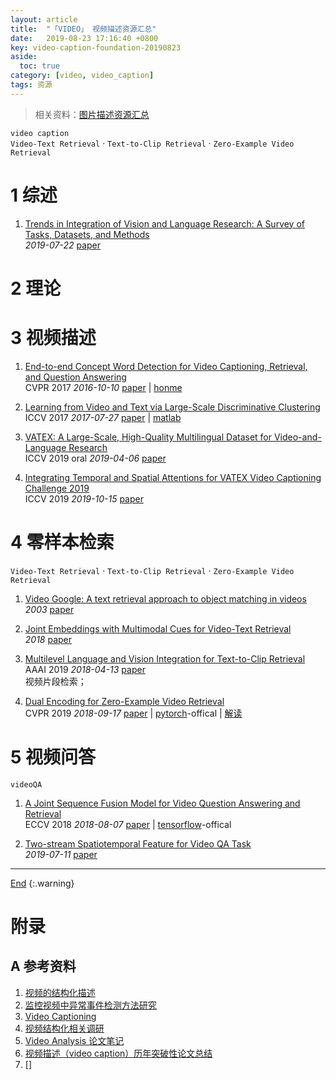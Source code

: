 ```yaml
---
layout: article
title:  "「VIDEO」 视频描述资源汇总"
date:   2019-08-23 17:16:40 +0800
key: video-caption-foundation-20190823
aside:
  toc: true
category: [video, video_caption]
tags: 资源
---
```

<span id='head'></span>
>相关资料：[图片描述资源汇总](/cv/vqa/2019/06/12/foundation.html)     

<!--more-->
`video caption`    
`Video-Text Retrieval` · `Text-to-Clip Retrieval` · `Zero-Example Video Retrieval`      


# 1 综述
1. [Trends in Integration of Vision and Language Research: A Survey of Tasks, Datasets, and Methods](http://cn.arxiv.org/abs/1907.09358)    
*2019-07-22* [paper](https://arxiv.org/abs/1907.09358)    

# 2 理论

# 3 视频描述
1. [End-to-end Concept Word Detection for Video Captioning, Retrieval, and Question Answering](http://cn.arxiv.org/abs/1610.02947)     
CVPR 2017 *2016-10-10* [paper](https://arxiv.org/abs/1610.02947) | [honme](https://yj-yu.github.io/home/)        

1. [Learning from Video and Text via Large-Scale Discriminative Clustering](http://cn.arxiv.org/abs/1707.09074)    
ICCV 2017 *2017-07-27* [paper](https://arxiv.org/abs/1707.09074) | [matlab](https://github.com/antoine77340/iccv17learning)        

1. [VATEX: A Large-Scale, High-Quality Multilingual Dataset for Video-and-Language Research](http://cn.arxiv.org/abs/1904.03493)    
ICCV 2019 oral *2019-04-06* [paper](https://arxiv.org/abs/1904.03493)     

1. [Integrating Temporal and Spatial Attentions for VATEX Video Captioning Challenge 2019](https://arxiv.org/abs/1910.06737)     
ICCV 2019 *2019-10-15* [paper](https://arxiv.org/abs/1910.06737)     

# 4 零样本检索
`Video-Text Retrieval` · `Text-to-Clip Retrieval` · `Zero-Example Video Retrieval`      

1. [Video Google: A text retrieval approach to object matching in videos](http://www.robots.ox.ac.uk/~vgg/publications/papers/sivic03.pdf)     
*2003* [paper](http://www.robots.ox.ac.uk/~vgg/publications/papers/sivic03.pdf)      

1. [Joint Embeddings with Multimodal Cues for Video-Text Retrieval](https://vcg.ece.ucr.edu/sites/g/files/rcwecm2661/files/2019-03/IJMIR_Camera_Ready.pdf)     
*2018* [paper](https://vcg.ece.ucr.edu/sites/g/files/rcwecm2661/files/2019-03/IJMIR_Camera_Ready.pdf)    

1. [Multilevel Language and Vision Integration for Text-to-Clip Retrieval](http://cn.arxiv.org/abs/1804.05113)    
AAAI 2019 *2018-04-13* [paper](https://arxiv.org/abs/1804.05113)    
视频片段检索；   

1. [Dual Encoding for Zero-Example Video Retrieval](http://cn.arxiv.org/abs/1809.06181)    
CVPR 2019 *2018-09-17* [paper](https://arxiv.org/abs/1809.06181) | [pytorch](https://github.com/danieljf24/dual_encoding)-offical | [解读](/video/video_retrieval/paper_reading/2019/06/23/Dual-Encoding-for-Zero-Example-Video-Retrieval-reading.html)    

# 5 视频问答
`videoQA`     

1. [A Joint Sequence Fusion Model for Video Question Answering and Retrieval](http://cn.arxiv.org/abs/1808.02559)    
ECCV 2018 *2018-08-07* [paper](https://arxiv.org/abs/1808.02559) | [tensorflow](https://github.com/yj-yu/lsmdc)-offical        

1. [Two-stream Spatiotemporal Feature for Video QA Task](http://cn.arxiv.org/abs/1907.05006)   
*2019-07-11* [paper](https://arxiv.org/abs/1907.05006)   


-------------------  
[End](#head)
{:.warning}  


# 附录
## A 参考资料
1. [视频的结构化描述](https://blog.csdn.net/vblittleboy/article/details/7798530)    
1. [监控视频中异常事件检测方法研究](https://zhuanlan.zhihu.com/p/47152875)    
1. [Video Captioning](https://www.cnblogs.com/vincentqliu/p/7806832.html)    
1. [视频结构化相关调研](https://www.cnblogs.com/vincentqliu/p/7806821.html)    
1. [Video Analysis 论文笔记](https://zhuanlan.zhihu.com/wzmsltw)    
1. [视频描述（video caption）历年突破性论文总结](https://blog.csdn.net/sinat_35177634/article/details/88568491)    
1. []
